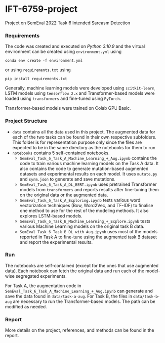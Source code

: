 # IFT-6759-project
Project on SemEval 2022 Task 6 Intended Sarcasm Detection 

### Requirements

The code was created and executed on *Python 3.10.9* and the virtual environment can be created using `environment.yml` using

```
conda env create -f environment.yml
```

or using `requirements.txt` using

```
pip install requirements.txt
```

Generally, machine learning models were developed using `scitkit-learn`, LSTM models using `tensorflow 2.x` and Transformer-based models were loaded using `transformers` and fine-tuned using `PyTorch`.


Transformer-based models were trained on Colab GPU Basic.

### Project Structure

- `data` contains all the data used in this project. The augmented data for each of the two tasks can be found in their own respective subfolders. This folder is for representation purpose only since the files are expected to be in the same directory as the notebooks for them to run.
- `notebooks` contains 5 self-contained notebooks.
    - `SemEval_Task_6_Task_A_Machine_Learning_+_Aug.ipynb` contains the code to train various machine learning models on the Task A data. It also contains the code to generate mutation-based augmented datasets and experimental results on each model. It uses `mutate.py` and `synm.json` to generate and save mutations.
    - `SemEval_Task_6_Task_A_DL_BERT.ipynb` uses pretrained Transformer models from `transformers` and reports results after fine-tuning them on the original data or the augmented data.
    - `SemEval_Task_6_Task_A_Exploring.ipynb` tests various word vectorization techniques (Bow, Word2Vec, and TF-IDF) to finalise one method to use for the rest of the modeling methods. It also explores LSTM-based models.
    - `SemEval_Task_6_Task_B_Machine_Learning_+_Explore.ipynb` tests various Machine Learning models on the original task B data.
    - `SemEval_Task_6_Task_B_DL_with_Aug.ipynb` uses most of the models reported in Task A to fine-tune using the augmented task B dataset and report the experimental results.

### Run
The notebooks are self-contained (except for the ones that use augmented data). Each notebook can fetch the original data and run each of the model-wise segregated experiments.

For Task A, the augmentation code in `SemEval_Task_6_Task_A_Machine_Learning_+_Aug.ipynb` can generate and save the data found in `data/task-a-aug`. For Task B, the files in `data/task-b-aug` are necessary to run the Transformer-based models. The path can be modified as needed.

### Report
More details on the project, references, and methods can be found in the report.
